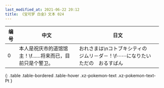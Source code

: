 ```yaml
---
last_modified_at: 2021-06-22 20:12
title: 《宝可梦 白金》文本 024
---
```

| 编号 | 中文 | 日文 |
| ---- | ---- | ---- |
| 0 | 本人是祝庆市的道馆馆主！\f……将来而已，目前只是个警卫。 | おれさまは\nコトブキシティの　ジムリ－ダ－！\f⋯⋯になりたい　ただの　おるすばん |
{: .table .table-bordered .table-hover .xz-pokemon-text .xz-pokemon-text-Pt }